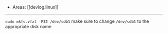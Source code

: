 
- Areas: [[devlog.linux]]

---

`sudo mkfs.vfat -F32 /dev/sdb1` make sure to change `/dev/sdb1` to the appropriate disk name
